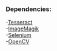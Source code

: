 ### Dependencies:

-[Tesseract](https://github.com/tesseract-ocr/tesseract) <br>
-[ImageMagik](https://imagemagick.org/index.php) <br>
-[Selenium](https://www.selenium.dev)  
-[OpenCV](https://github.com/opencv/opencv) 


